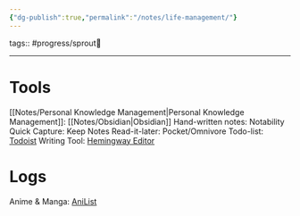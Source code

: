 ```yaml
---
{"dg-publish":true,"permalink":"/notes/life-management/"}
---
```


tags:: #progress/sprout🌿 

---
# Tools
[[Notes/Personal Knowledge Management\|Personal Knowledge Management]]: [[Notes/Obsidian\|Obsidian]]
Hand-written notes: Notability
Quick Capture: Keep Notes
Read-it-later: Pocket/Omnivore
Todo-list: [Todoist](https://app.todoist.com)
Writing Tool: [Hemingway Editor](https://hemingwayapp.com/)

# Logs
Anime & Manga: [AniList](https://anilist.co/)

